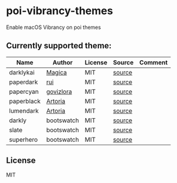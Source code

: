 # poi-vibrancy-themes
Enable macOS Vibrancy on poi themes

## Currently supported theme:

Name | Author | License | Source | Comment
-----| ------ | ------- | ------ | -------
darklykai | [Magica](https://github.com/magicae) | MIT | [source](https://raw.githubusercontent.com/magicae/sleepy/master/dist/sleepy.css) |
paperdark | [rui](https://github.com/ruiii) | MIT | [source](https://raw.githubusercontent.com/ruiii/poi_theme_paper_dark/master/paperdark.css) |
papercyan | [govizlora](https://github.com/govizlora) | MIT | [source](https://raw.githubusercontent.com/govizlora/theme-papercyan/master/papercyan.css) |
paperblack | [Artoria](https://github.com/Artoria-0x04) | MIT | [source](https://raw.githubusercontent.com/Artoria-0x04/paperblack/master/css/paperblack.css) |
lumendark | [Artoria](https://github.com/Artoria-0x04) | MIT | [source](https://raw.githubusercontent.com/Artoria-0x04/poi-theme-lumendark/master/lumendark.css) |
darkly | bootswatch | MIT | [source](https://bootswatch.com/darkly/bootstrap.css) |
slate | bootswatch | MIT | [source](https://bootswatch.com/slate/bootstrap.css) |
superhero | bootswatch | MIT | [source](https://bootswatch.com/superhero/bootstrap.css) |

## License
MIT

